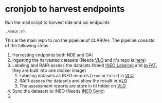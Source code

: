 # cronjob to harvest endpoints

Run the mail script to harvest nde and oai endpoints
```shell
./main.sh
```

This is the main repo to run the pipeline of CLARIAH. The pipeline consists of the following steps:
1. Harvesting endpoints both NDE and OAI
2. Ingesting the harvested datasets (Needs [VLO](https://vlo.datasets.dev.clariah.nl/?0) and it's repo is [here](https://github.com/CLARIAH/datasets-vlo/))
3. Labeling and RAIR-assess the datasets (Need [INEO Labeling](https://github.com/CLARIAH/vlo-cronjob-labeling) and [pyFAT](https://github.com/CLARIAH/pyFAT/tree/develop), they are built into one docker image)
   1. Labeling datasets as INEO records (`true` or `false`) in [VLO](https://vlo.datasets.dev.clariah.nl/?0)
   2. RAIR-assess the datasets and show the resuilt in [VLO](https://vlo.datasets.dev.clariah.nl/?0)
   3. The assessment reports are store in ttl folder on [VLO](https://vlo.datasets.dev.clariah.nl/?0)
4. Sync the datasets to INEO (Needs [INEO Sync](https://github.com/CLARIAH/ineo-collaboration/tree/main))
5. 

